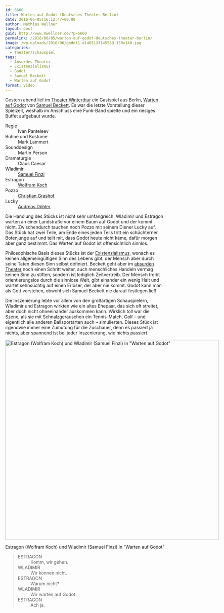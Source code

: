 ```yaml
---
id: 6660
title: Warten auf Godot (Deutsches Theater Berlin)
date: 2016-06-05T16:12:47+00:00
author: Mathias Wellner
layout: post
guid: http://www.mwellner.de/?p=6660
permalink: /2016/06/05/warten-auf-godot-deutsches-theater-berlin/
image: /wp-uploads/2016/06/godot1-e1465133145539-150x140.jpg
categories:
  - theater/schauspiel
tags:
  - Absurdes Theater
  - Existenzialismus
  - Godot
  - Samuel Beckett
  - Warten auf Godot
format: video
---
```

Gestern abend lief im <a href="http://theater.winterthur.ch" title="Theater Winterthur" target="_blank">Theater Winterthur</a> ein Gastspiel aus Berlin, <a href="https://www.deutschestheater.de/programm/a-z/warten_auf_godot" title="Warten auf Godot" target="_blank">Warten auf Godot</a> von <a href="https://de.wikipedia.org/wiki/Samuel_Beckett" title="Samuel Beckett" target="_blank">Samuel Beckett</a>. Es war die letzte Vorstellung dieser Spielzeit, weshalb im Anschluss eine Funk-Band spielte und ein riesiges Buffet aufgebaut wurde. 



<dl class="two-columns">
  <dt>
    Regie
  </dt>
  
  <dd>
    Ivan Panteleev
  </dd>
  
  <dt>
    Bühne und Kostüme
  </dt>
  
  <dd>
    Mark Lammert
  </dd>
  
  <dt>
    Sounddesign
  </dt>
  
  <dd>
    Martin Person
  </dd>
  
  <dt>
    Dramaturgie
  </dt>
  
  <dd>
    Claus Caesar
  </dd>
  
  <dt>
    Wladimir
  </dt>
  
  <dd>
    <a href="https://de.wikipedia.org/wiki/Samuel_Finzi" title="Samuel Finzi" target="_blank">Samuel Finzi</a>
  </dd>
  
  <dt>
    Estragon
  </dt>
  
  <dd>
    <a href="https://de.wikipedia.org/wiki/Wolfram_Koch_%28Schauspieler%29" title="Wolfram Koch" target="_blank">Wolfram Koch</a>
  </dd>
  
  <dt>
    Pozzo
  </dt>
  
  <dd>
    <a href="https://de.wikipedia.org/wiki/Christian_Grashof" title="Christian Grashof" target="_blank">Christian Grashof</a>
  </dd>
  
  <dt>
    Lucky
  </dt>
  
  <dd>
    <a href="https://de.wikipedia.org/wiki/Andreas_D%C3%B6hler" title="Andreas Döhler" target="_blank">Andreas Döhler</a>
  </dd>
</dl>

Die Handlung des Stücks ist nicht sehr umfangreich. Wladimir und Estragon warten an einer Landstraße vor einem Baum auf Godot und der kommt nicht. Zwischendurch tauchen noch Pozzo mit seinem Diener Lucky auf. Das Stück hat zwei Teile, am Ende eines jeden Teils tritt ein schüchterner Botenjunge auf und teilt mit, dass Godot heute nicht käme, dafür morgen aber ganz bestimmt. Das Warten auf Godot ist offensichtlich sinnlos. 

Philosophische Basis dieses Stücks ist der <a href="https://de.wikipedia.org/wiki/Existentialismus" title="Existenzialismus" target="_blank">Existenzialismus</a>, wonach es keinen allgemeingültigen Sinn des Lebens gibt, der Mensch aber durch seine Taten diesen Sinn selbst definiert. Beckett geht aber im <a href="https://de.wikipedia.org/wiki/Absurdes_Theater" title="Absurdes Theater" target="_blank">absurden Theater</a> noch einen Schritt weiter, auch menschliches Handeln vermag keinen Sinn zu stiften, sondern ist lediglich Zeitvertreib. Der Mensch treibt orientierungslos durch die sinnlose Welt, gibt einander ein wenig Halt und wartet sehnsüchtig auf einen Erlöser, der aber nie kommt. Godot kann man als Gott verstehen, obwohl sich Samuel Beckett nie darauf festlegen ließ. 

Die Inszenierung lebte vor allem von den großartigen Schauspielern, Wladimir und Estragon wirkten wie ein altes Ehepaar, das sich oft streitet, aber doch nicht ohneeinander auskommen kann. Wirklich toll war die Szene, als sie mit Schnalzgeräuschen ein Tennis-Match, Golf &ndash; und eigentlich alle anderen Ballsportarten auch &ndash; simulierten. Dieses Stück ist irgendwie immer eine Zumutung für die Zuschauer, denn es passiert ja nichts, aber spannend ist bei jeder Inszenierung, wie nichts passiert. 

<div id="attachment_6663" style="width: 685px" class="wp-caption aligncenter">
  <img src="http://www.mwellner.de/wp-uploads/2016/06/godot1-e1465133145539.jpg" alt="Estragon (Wolfram Koch) und Wladimir (Samuel Finzi) in &quot;Warten auf Godot&quot;" width="675" height="631" class="size-full wp-image-6663" srcset="http://www.mwellner.de/wp-uploads/2016/06/godot1-e1465133145539.jpg 675w, http://www.mwellner.de/wp-uploads/2016/06/godot1-e1465133145539-350x327.jpg 350w, http://www.mwellner.de/wp-uploads/2016/06/godot1-e1465133145539-160x150.jpg 160w, http://www.mwellner.de/wp-uploads/2016/06/godot1-e1465133145539-150x140.jpg 150w" sizes="(max-width: 675px) 100vw, 675px" />
  
  <p class="wp-caption-text">
    Estragon (Wolfram Koch) und Wladimir (Samuel Finzi) in &#8220;Warten auf Godot&#8221;
  </p>
</div>

> <dl class="two-columns">
>   <dt>
>     ESTRAGON
>   </dt>
>   
>   <dd>
>     Komm, wir gehen.
>   </dd>
>   
>   <dt>
>     WLADIMIR
>   </dt>
>   
>   <dd>
>     Wir können nicht.
>   </dd>
>   
>   <dt>
>     ESTRAGON
>   </dt>
>   
>   <dd>
>     Warum nicht?
>   </dd>
>   
>   <dt>
>     WLADIMIR
>   </dt>
>   
>   <dd>
>     Wir warten auf Godot.
>   </dd>
>   
>   <dt>
>     ESTRAGON
>   </dt>
>   
>   <dd>
>     Ach ja.
>   </dd>
> </dl>